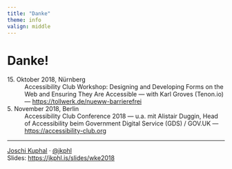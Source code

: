 ```yaml
---
title: "Danke"
theme: info
valign: middle
---
```

# Danke!

<dl class="static"> 
    <dt>15. Oktober 2018, Nürnberg</dt>
    <dd>Accessibility Club Workshop: Designing and Developing Forms on the Web and Ensuring They Are Accessible — with Karl Groves (Tenon.io) — <a href="https://tollwerk.de/nueww-barrierefrei" target="_blank" rel="noopener">https://tollwerk.de/nueww-barrierefrei</a></dd>
    <dt>5. November 2018, Berlin</dt>
    <dd>Accessibility Club Conference 2018 — u.a. mit Alistair Duggin, Head of Accessibility beim Government Digital Service (GDS) / GOV.UK — <a href="https://accessibility-club.org" target="_blank" rel="noopener">https://accessibility-club.org</a></dd>
</dl>

---
<div class="p-author h-card">
<a href="https://jkphl.is" target="_blank" rel="me"><span class="p-given-name">Joschi</span> <span class="p-family-name">Kuphal</span></a> · <a href="https://twitter.com/jkphl" rel="me" target="_blank">@jkphl</a>
</div>
<div>
Slides: <a href="https://jkphl.is/slides/wke2018" target="_top" rel="noopener">https://jkphl.is/slides/wke2018</a>
</div>
